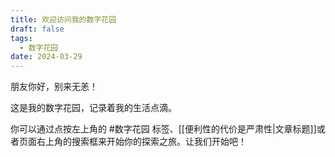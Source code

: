 ```yaml
---
title: 欢迎访问我的数字花园
draft: false
tags:
  - 数字花园
date: 2024-03-29
---
```


朋友你好，别来无恙！

这是我的数字花园，记录着我的生活点滴。

你可以通过点按左上角的 #数字花园 标签、[[便利性的代价是严肃性|文章标题]]或者页面右上角的搜索框来开始你的探索之旅。让我们开始吧！
